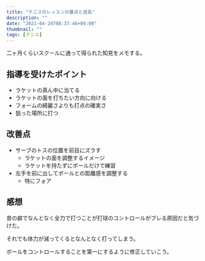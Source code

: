 ```yaml
---
title: "テニスのレッスンの要点と成長"
description: ""
date: "2021-04-24T08:37:46+09:00"
thumbnail: ""
tags: [テニス]
---
```

二ヶ月くらいスクールに通って得られた知見をメモする。

## 指導を受けたポイント
- ラケットの真ん中に当てる
- ラケットの面を打ちたい方向に向ける
- フォームの綺麗さよりも打点の確実さ
- 狙った場所に打つ

## 改善点
- サーブのトスの位置を前目にズラす
  - ラケットの面を調整するイメージ
  - ラケットを持たずにボールだけで練習
- 左手を前に出してボールとの距離感を調整する
  - 特にフォア

## 感想
昔の癖でなんとなく全力で打つことが打球のコントロールがブレる原因だと気づけた。

それでも体力が減ってくるとなんとなく打ってしまう。

ボールをコントロールすることを第一にするように修正していこう。